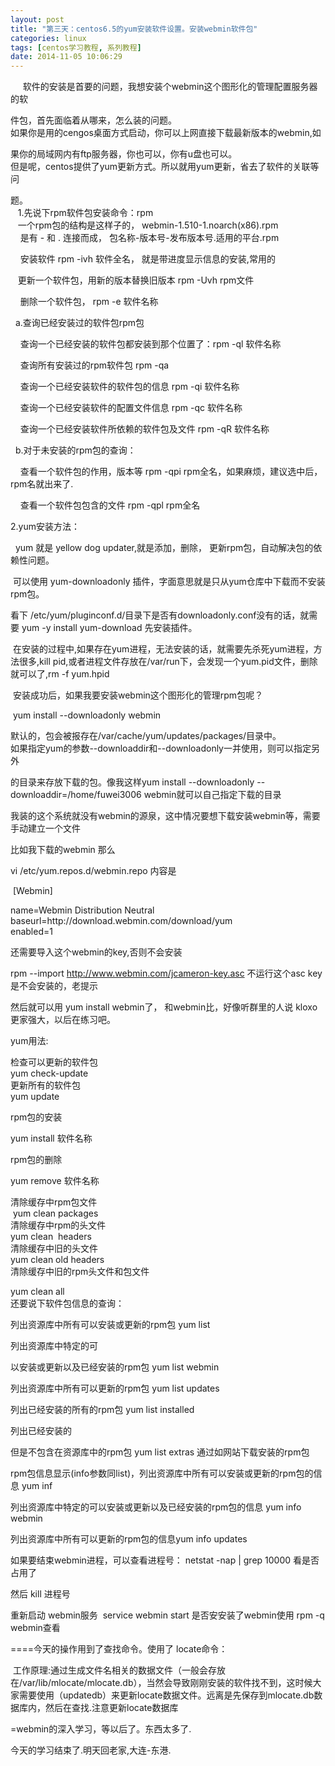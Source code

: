 ```yaml
---
layout: post
title: "第三天：centos6.5的yum安装软件设置。安装webmin软件包"
categories: linux
tags: [centos学习教程, 系列教程]
date: 2014-11-05 10:06:29
---
```


<p>
&nbsp;<wbr>&nbsp;<wbr>&nbsp;<wbr>&nbsp;<wbr>&nbsp;<wbr>
软件的安装是首要的问题，我想安装个webmin这个图形化的管理配置服务器的软</P>
<p>件包，首先面临着从哪来，怎么装的问题。<br />
如果你是用的cengos桌面方式启动，你可以上网直接下载最新版本的webmin,如</P>
<p>果你的局域网内有ftp服务器，你也可以，你有u盘也可以。<br />
但是呢，centos提供了yum更新方式。所以就用yum更新，省去了软件的关联等问</P>
<p>题。<br />
&nbsp;<wbr>&nbsp;<wbr> 1.先说下rpm软件包安装命令：rpm<br />
&nbsp;<wbr>&nbsp;<wbr>&nbsp;<wbr>
一个rpm包的结构是这样子的， webmin-1.510-1.noarch(x86).rpm<br />
&nbsp;<wbr>&nbsp;<wbr>&nbsp;<wbr> 是有 - 和 .
连接而成， 包名称-版本号-发布版本号.适用的平台.rpm</P>
<p>&nbsp;<wbr>&nbsp;<wbr>&nbsp;<wbr> 安装软件 rpm
-ivh 软件全名， 就是带进度显示信息的安装,常用的</P>
<p>&nbsp;<wbr>&nbsp;<wbr>&nbsp;<wbr>
更新一个软件包，用新的版本替换旧版本 rpm -Uvh rpm文件</P>
<p>&nbsp;<wbr>&nbsp;<wbr>&nbsp;<wbr> 删除一个软件包，
rpm -e 软件名称</P>
<p>&nbsp;<wbr> a.查询已经安装过的软件包rpm包</P>
<p>
&nbsp;<wbr>&nbsp;<wbr>&nbsp;<wbr>&nbsp;<wbr>
查询一个已经安装的软件包都安装到那个位置了：rpm -ql 软件名称</P>
<p>
&nbsp;<wbr>&nbsp;<wbr>&nbsp;<wbr>&nbsp;<wbr>
查询所有安装过的rpm软件包 rpm -qa</P>
<p>
&nbsp;<wbr>&nbsp;<wbr>&nbsp;<wbr>&nbsp;<wbr>
查询一个已经安装软件的软件包的信息 rpm -qi 软件名称</P>
<p>
&nbsp;<wbr>&nbsp;<wbr>&nbsp;<wbr>&nbsp;<wbr>
查询一个已经安装软件的配置文件信息 rpm -qc 软件名称</P>
<p>
&nbsp;<wbr>&nbsp;<wbr>&nbsp;<wbr>&nbsp;<wbr>
查询一个已经安装软件所依赖的软件包及文件 rpm -qR 软件名称</P>
<p>&nbsp;<wbr> b.对于未安装的rpm包的查询：</P>
<p>
&nbsp;<wbr>&nbsp;<wbr>&nbsp;<wbr>&nbsp;<wbr>
查看一个软件包的作用，版本等 rpm -qpi rpm全名，如果麻烦，建议选中后，rpm名就出来了.</P>
<p>
&nbsp;<wbr>&nbsp;<wbr>&nbsp;<wbr>&nbsp;<wbr>
查看一个软件包包含的文件 rpm -qpl rpm全名</P>
<p>2.yum安装方法：</P>
<p>&nbsp;<wbr> yum 就是 yellow dog
updater,就是添加，删除，&nbsp;<wbr>更新rpm包，自动解决包的依赖性问题。&nbsp;<wbr>&nbsp;<wbr>&nbsp;<wbr></P>
<p>&nbsp;<wbr>可以使用 yum-downloadonly
插件，字面意思就是只从yum仓库中下载而不安装rpm包。</P>
<p>看下 /etc/yum/pluginconf.d/目录下是否有downloadonly.conf没有的话，就需要 yum -y
install yum-download 先安装插件。</P>
<p>&nbsp;<wbr>在安装的过程中,如果存在yum进程，无法安装的话，就需要先杀死yum进程，方法很多,kill
pid,或者进程文件存放在/var/run下，会发现一个yum.pid文件，删除就可以了,rm -f yum.hpid</P>
<p>&nbsp;<wbr>安装成功后，如果我要安装webmin这个图形化的管理rpm包呢？</P>
<p>&nbsp;<wbr>yum install --downloadonly webmin</P>
<p>默认的，包会被报存在/var/cache/yum/updates/packages/目录中。<br />
如果指定yum的参数--downloaddir和--downloadonly一并使用，则可以指定另外</P>
<p>的目录来存放下载的包。像我这样yum install --downloadonly
--downloaddir=/home/fuwei3006 webmin就可以自己指定下载的目录</P>
<p>我装的这个系统就没有webmin的源泉，这中情况要想下载安装webmin等，需要手动建立一个文件</P>
<p>比如我下载的webmin 那么</P>
<p>vi /etc/yum.repos.d/webmin.repo 内容是</P>
<p>&nbsp;<wbr>[Webmin]</P>
<p>name=Webmin Distribution Neutral<br />
baseurl=http://download.webmin.com/download/yum<br />
enabled=1</P>
<p>还需要导入这个webmin的key,否则不会安装</P>
<p>rpm --import <a HREF="http://www.webmin.com/jcameron-key.asc">http://www.webmin.com/jcameron-key.asc</A>
不运行这个asc key 是不会安装的，老提示</P>
<p>然后就可以用 yum install webmin了， 和webmin比，好像听群里的人说
kloxo更家强大，以后在练习吧。</P>
<p>yum用法:</P>
<p>检查可以更新的软件包<br />
yum check-update<br />
更新所有的软件包<br />
yum update</P>
<p>rpm包的安装</P>
<p>yum install 软件名称</P>
<p>rpm包的删除</P>
<p>yum remove 软件名称</P>
<p>清除缓存中rpm包文件<br />
&nbsp;<wbr>yum clean packages<br />
清除缓存中rpm的头文件<br />
yum clean&nbsp;<wbr> headers<br />
清除缓存中旧的头文件<br />
yum clean old headers<br />
清除缓存中旧的rpm头文件和包文件</P>
<p>yum clean all<br />
还要说下软件包信息的查询：</P>
<p>列出资源库中所有可以安装或更新的rpm包 yum list</P>
<p>列出资源库中特定的可</P>
<p>以安装或更新以及已经安装的rpm包 yum list&nbsp;<wbr>webmin</P>
<p>列出资源库中所有可以更新的rpm包 yum list updates</P>
<p>列出已经安装的所有的rpm包 yum list installed</P>
<p>列出已经安装的</P>
<p>但是不包含在资源库中的rpm包 yum list extras 通过如网站下载安装的rpm包</P>
<p>rpm包信息显示(info参数同list)，列出资源库中所有可以安装或更新的rpm包的信息 yum inf</P>
<p>列出资源库中特定的可以安装或更新以及已经安装的rpm包的信息 yum info webmin</P>
<p>列出资源库中所有可以更新的rpm包的信息yum info updates</P>
<p>如果要结束webmin进程，可以查看进程号： netstat -nap | grep 10000 看是否占用了</P>
<p>然后 kill 进程号</P>
<p>重新启动 webmin服务&nbsp;<wbr> service webmin start
是否安安装了webmin使用 rpm -q webmin查看</P>
<p>====今天的操作用到了查找命令。使用了 locate命令：</P>
<p>&nbsp;<wbr>
工作原理:通过生成文件名相关的数据文件（一般会存放在/var/lib/mlocate/mlocate.db），当然会导致刚刚安装的软件找不到，这时候大家需要使用（updatedb）来更新locate数据文件。远离是先保存到mlocate.db数据库内，然后在查找.注意更新locate数据库</P>
<p>=webmin的深入学习，等以后了。东西太多了.</P>
<p>今天的学习结束了.明天回老家,大连-东港.</P>
<p>&nbsp;<wbr></P>
<p>&nbsp;<wbr></P>
<p>&nbsp;<wbr></P>
<p>&nbsp;<wbr></P>
